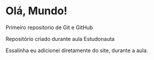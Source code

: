 # Olá, Mundo!
 Primeiro repositorio de Git e GitHub

 Repositório criado durante aula Estudonauta

 Essalinha eu adicionei diretamente do site, durante a aula.
